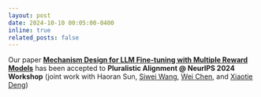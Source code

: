 ```yaml
---
layout: post
date: 2024-10-10 00:05:00-0400
inline: true
related_posts: false
---
```



Our paper <a href = "https://arxiv.org/abs/2405.16276">**Mechanism Design for LLM Fine-tuning with Multiple Reward Models**</a> has been accepted to **Pluralistic Alignment @ NeurIPS 2024 Workshop** (joint work with Haoran Sun, <a href = "https://www.microsoft.com/en-us/research/people/siweiwang/"> Siwei Wang</a>, <a href = "https://www.microsoft.com/en-us/research/people/weic/">Wei Chen</a>, and <a href="https://cfcs.pku.edu.cn/english/people/faculty/xiaotiedeng/index.htm" target="_blank">Xiaotie Deng</a>)
